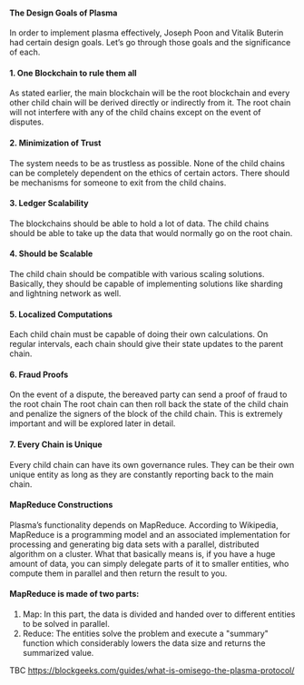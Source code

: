 #### The Design Goals of Plasma ####
 
In order to implement plasma effectively, Joseph Poon and Vitalik Buterin had certain design goals. Let’s go through those goals and the significance of each.

#### 1. One Blockchain to rule them all ####
As stated earlier, the main blockchain will be the root blockchain and every other child chain will be derived directly or indirectly from it. The root chain will not interfere with any of the child chains except on the event of disputes.

#### 2. Minimization of Trust ####
The system needs to be as trustless as possible. None of the child chains can be completely dependent on the ethics of certain actors. There should be mechanisms for someone to exit from the child chains.

#### 3. Ledger Scalability ####
The blockchains should be able to hold a lot of data. The child chains should be able to take up the data that would normally go on the root chain.

#### 4. Should be Scalable ####
The child chain should be compatible with various scaling solutions. Basically, they should be capable of implementing solutions like sharding and lightning network as well.

#### 5. Localized Computations ####
Each child chain must be capable of doing their own calculations. On regular intervals, each chain should give their state updates to the parent chain.

#### 6. Fraud Proofs ####
On the event of a dispute, the bereaved party can send a proof of fraud to the root chain The root chain can then roll back the state of the child chain and penalize the signers of the block of the child chain. This is extremely important and will be explored later in detail.

#### 7. Every Chain is Unique ####
Every child chain can have its own governance rules. They can be their own unique entity as long as they are constantly reporting back to the main chain.

#### MapReduce Constructions ####
Plasma’s functionality depends on MapReduce. According to Wikipedia, MapReduce is a programming model and an associated implementation for processing and generating big data sets with a parallel, distributed algorithm on a cluster. What that basically means is, if you have a huge amount of data, you can simply delegate parts of it to smaller entities, who compute them in parallel and then return the result to you.

#### MapReduce is made of two parts: ####
1. Map: In this part, the data is divided and handed over to different entities to be solved in parallel.
2. Reduce: The entities solve the problem and execute a "summary" function which considerably lowers the data size and returns the summarized value.

TBC
https://blockgeeks.com/guides/what-is-omisego-the-plasma-protocol/
